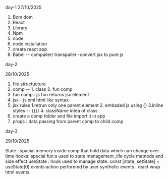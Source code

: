 day-1
27/10/2025
1. Bom
   dom
2. React
3. Library
4. Npm
5. node 
6. node installation
7. create react app 
8. Babel -- compailer/ transpailer -convert jsx to pure js

day-2

28/10/2025
1. file structucture
2. comp  --  1. class
              2. fun comp
3. fun comp : js fun returns jsx element
4. jsx  - js xml
          html like syntax
5.  jsx rules
        1.retrun only one parent element
        2. embaded js using {}
        3.inline styles -- {{}}
        4. className intea of class
6. create a comp folder and file      import it in app
7. props : data passing from parent comp to child comp

day-3

29/10/2025

State : spacial memory inside comp that hold data which can change over time
hooks: special fun:s used to state management ,life cycle metnods and  side effect
useState : hook used to manage state.
const [state, setState] = useState(0)
events:action performed by user
synthetic events : react wrap html events.